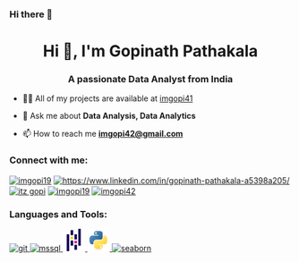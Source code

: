 ### Hi there 👋
<h1 align="center">Hi 👋, I'm Gopinath Pathakala</h1>
<h3 align="center">A passionate Data Analyst from India</h3>

- 👨‍💻 All of my projects are available at [imgopi41](imgopi41)

- 💬 Ask me about **Data Analysis, Data Analytics**

- 📫 How to reach me **imgopi42@gmail.com**

<h3 align="left">Connect with me:</h3>
<p align="left">
<a href="https://twitter.com/imgopi19" target="blank"><img align="center" src="https://raw.githubusercontent.com/rahuldkjain/github-profile-readme-generator/master/src/images/icons/Social/twitter.svg" alt="imgopi19" height="30" width="40" /></a>
<a href="https://linkedin.com/in/https://www.linkedin.com/in/gopinath-pathakala-a5398a205/" target="blank"><img align="center" src="https://raw.githubusercontent.com/rahuldkjain/github-profile-readme-generator/master/src/images/icons/Social/linked-in-alt.svg" alt="https://www.linkedin.com/in/gopinath-pathakala-a5398a205/" height="30" width="40" /></a>
<a href="https://fb.com/itz gopi" target="blank"><img align="center" src="https://raw.githubusercontent.com/rahuldkjain/github-profile-readme-generator/master/src/images/icons/Social/facebook.svg" alt="itz gopi" height="30" width="40" /></a>
<a href="https://instagram.com/imgopi19" target="blank"><img align="center" src="https://raw.githubusercontent.com/rahuldkjain/github-profile-readme-generator/master/src/images/icons/Social/instagram.svg" alt="imgopi19" height="30" width="40" /></a>
<a href="https://www.hackerrank.com/imgopi42" target="blank"><img align="center" src="https://raw.githubusercontent.com/rahuldkjain/github-profile-readme-generator/master/src/images/icons/Social/hackerrank.svg" alt="imgopi42" height="30" width="40" /></a>
</p>

<h3 align="left">Languages and Tools:</h3>
<p align="left"> <a href="https://git-scm.com/" target="_blank" rel="noreferrer"> <img src="https://www.vectorlogo.zone/logos/git-scm/git-scm-icon.svg" alt="git" width="40" height="40"/> </a> <a href="https://www.microsoft.com/en-us/sql-server" target="_blank" rel="noreferrer"> <img src="https://www.svgrepo.com/show/303229/microsoft-sql-server-logo.svg" alt="mssql" width="40" height="40"/> </a> <a href="https://pandas.pydata.org/" target="_blank" rel="noreferrer"> <img src="https://raw.githubusercontent.com/devicons/devicon/2ae2a900d2f041da66e950e4d48052658d850630/icons/pandas/pandas-original.svg" alt="pandas" width="40" height="40"/> </a> <a href="https://www.python.org" target="_blank" rel="noreferrer"> <img src="https://raw.githubusercontent.com/devicons/devicon/master/icons/python/python-original.svg" alt="python" width="40" height="40"/> </a> <a href="https://seaborn.pydata.org/" target="_blank" rel="noreferrer"> <img src="https://seaborn.pydata.org/_images/logo-mark-lightbg.svg" alt="seaborn" width="40" height="40"/> </a> </p>
